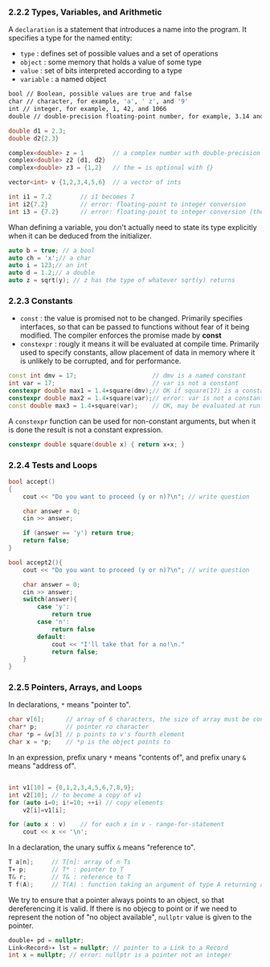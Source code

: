### 2.2.2 Types, Variables, and Arithmetic

A `declaration` is a statement that introduces a name into the program. It specifies a type for the named entity:
* `type` : defines set of possible values and a set of operations
* `object` : some memory that holds a value of some type
* `value` : set of bits interpreted according to a type
* `variable` : a named object

```bash
bool // Boolean, possible values are true and false
char // character, for example, 'a', ' z', and '9'
int // integer, for example, 1, 42, and 1066
double // double-precision floating-point number, for example, 3.14 and 299793.0
```

```cpp
double d1 = 2.3;
double d2{2.3}

complex<double> z = 1        // a complex number with double-precision floating-point scalars
complex<double> z2 {d1, d2}
complex<double> z3 = {1,2}   // the = is optional with {}

vector<int> v {1,2,3,4,5,6}  // a vector of ints

int i1 = 7.2        // i1 becomes 7
int i2{7.2}         // error: floating-point to integer conversion
int i3 = {7.2}      // error: floating-point to integer conversion (the = is redundant)

```

Whan defining a variable, you don't actually need to state its type explicitly when it can be deduced from the initializer. 
```cpp
auto b = true; // a bool
auto ch = 'x';// a char
auto i = 123;// an int
auto d = 1.2;// a double
auto z = sqrt(y); // z has the type of whatever sqrt(y) returns
```

### 2.2.3 Constants

* `const` : the value is promised not to be changed. Primarily specifies interfaces, so that can be passed to functions without fear of it being modified. The compiler enforces the promise made by **const**
* `constexpr` : rougly it means it will be evaluated at compile time. Primarily used to specify constants, allow placement of data in memory where it is unlikely to be corrupted, and for performance.

```cpp
const int dmv = 17;                     // dmv is a named constant
int var = 17;                           // var is not a constant
constexpr double max1 = 1.4∗square(dmv);// OK if square(17) is a constant expression 
constexpr double max2 = 1.4∗square(var);// error: var is not a constant expression
const double max3 = 1.4∗square(var);    // OK, may be evaluated at run time
```

A `constexpr` function can be used for non-constant arguments, but when it is done the result is not a constant expression.
```cpp
constexpr double square(double x) { return x∗x; }
```

### 2.2.4 Tests and Loops

```cpp
bool accept()
{
    cout << "Do you want to proceed (y or n)?\n"; // write question

    char answer = 0;
    cin >> answer;

    if (answer == 'y') return true;
    return false;
}

bool accept2(){
    cout << "Do you want to proceed (y or n)?\n"; // write question

    char answer = 0;
    cin >> answer;
    switch(answer){
        case 'y':
            return true
        case 'n':
            return false
        default:
            cout << "I'll take that for a no!\n."
            return false;
    }
}
```

### 2.2.5 Pointers, Arrays, and Loops
In declarations, `*` means "pointer to".

```cpp
char v[6];      // array of 6 characters, the size of array must be constant expression
char* p;        // pointer ro character
char *p = &v[3] // p points to v's fourth element
char x = *p;    // *p is the object points to
```

In an expression, prefix unary `*` means "contents of", and prefix unary `&` means "address of".

```cpp

int v1[10] = {0,1,2,3,4,5,6,7,8,9};
int v2[10]; // to become a copy of v1
for (auto i=0; i!=10; ++i) // copy elements 
    v2[i]=v1[i];

for (auto x : v)    // for each x in v - range-for-statement
    cout << x << '\n';
```

In a declaration, the unary suffix `&` means "reference to".
```cpp
T a[n];     // T[n]: array of n Ts
T∗ p;       // T* : pointer to T
T& r;       // T& : reference to T
T f(A);     // T(A) : function taking an argument of type A returning a result of type T
```


We try to ensure that a pointer always points to an object, so that dereferencing it is valid. If there is no objecg to point or if we need to represent the notion of "no object available", `nullptr` value is given to the pointer. 

```cpp
double∗ pd = nullptr;
Link<Record>∗ lst = nullptr; // pointer to a Link to a Record
int x = nullptr; // error: nullptr is a pointer not an integer
```

